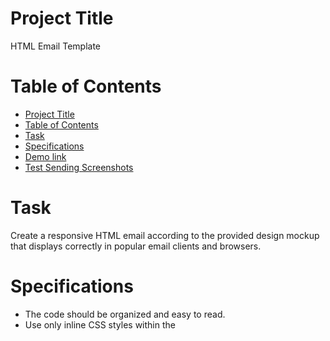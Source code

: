 # Project Title

HTML Email Template 

# Table of Contents

- [Project Title](#project-title)
- [Table of Contents](#table-of-contents)
- [Task](#task)
- [Specifications](#specifications)
- [Demo link](#demo-link)
- [Test Sending Screenshots](#testsendingscreenshots)

# Task
Create a responsive HTML email according to the provided design mockup that displays correctly in popular email clients and browsers.

# Specifications
- The code should be organized and easy to read.
- Use only inline CSS styles within the <style> tag or directly in the tag attributes (style="").
- Images should be embedded using Base64 encoding.
- All buttons and links should lead to https://www.google.com/
- Make the adaptation for mobile devices for your discretion, but try to minimize the use of media queries for responsiveness.
# Demo link 
Access my site at [https://sofiiaruban.github.io/task-manager-app](https://sofiiaruban.github.io/task-manager-app/)

# Email Test Sending Screenshots 

## Google Desktop



## Google Mobile



## Outlook Desktop

![outlook desk](https://github.com/user-attachments/assets/f883c4b4-fd96-4a70-889f-a1c08e369d68)

## Outlook Mobile
<div align="center">
  <table>
    <tr>
      <td style="text-align: center;">
        <img src="https://github.com/user-attachments/assets/775f1d31-8bf7-4dda-8c5f-dd9397757e28" alt="Screenshot_20241225-225410_Outlook" width="45%">
      </td>
      <td style="text-align: center;">
        <img src="https://github.com/user-attachments/assets/a2b0f3af-c636-4d71-b65b-2429ca630619" alt="Screenshot_20241225-221241_Outlook" width="45%">
      </td>
    </tr>
  </table>
</div>

